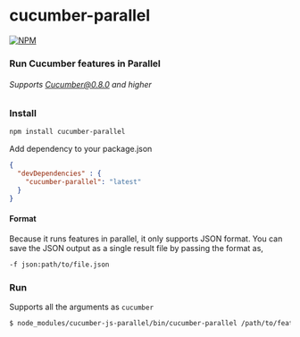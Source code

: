 # cucumber-parallel

[![NPM](https://nodei.co/npm/cucumber-parallel.png?stars&downloads)](https://nodei.co/npm/cucumber-parallel/)

### Run Cucumber features in Parallel
###### Supports Cucumber@0.8.0 and higher


### Install

``` bash
npm install cucumber-parallel
```

Add dependency to your package.json

``` json
{
  "devDependencies" : {
    "cucumber-parallel": "latest"
  }
}
```

#### Format
Because it runs features in parallel, it only supports JSON format. You can save the JSON output as a single result file by passing the format as,

```bash
-f json:path/to/file.json
```

### Run

Supports all the arguments as `cucumber`

``` bash
$ node_modules/cucumber-js-parallel/bin/cucumber-parallel /path/to/features -r /path/to/step-defs -f json:path/to/file --tags=@myTag 
```


